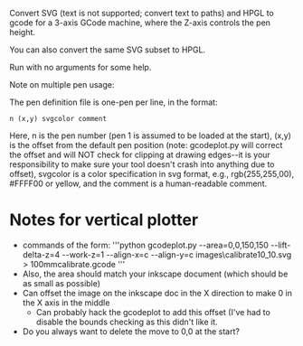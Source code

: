 Convert SVG (text is not supported; convert text to paths) and HPGL to gcode for a 3-axis GCode machine, 
where the Z-axis controls the pen height.

You can also convert the same SVG subset to HPGL.

Run with no arguments for some help.

Note on multiple pen usage:

The pen definition file is one-pen per line, in the format:

    n (x,y) svgcolor comment

Here, n is the pen number (pen 1 is assumed to be loaded at the start), (x,y) is the offset from the 
default pen position (note: gcodeplot.py will correct the offset and will NOT check for clipping at 
drawing edges--it is your responsibility to make sure your tool doesn't crash into anything due to 
offset), svgcolor is a color specification in svg format, e.g., rgb(255,255,00), #FFFF00 or yellow, 
and the comment is a human-readable comment.

# Notes for vertical plotter
* commands of the form: 
'''python gcodeplot.py --area=0,0,150,150 --lift-delta-z=4 --work-z=1 --align-x=c --align-y=c images\calibrate10_10.svg > 100mmcalibrate.gcode '''
* Also, the area should match your inkscape document (which should be as small as possible)
* Can offset the image on the inkscape doc in the X direction to make 0 in the X axis in the middle
    * Can probably hack the gcodeplot to add this offset (I've had to disable the bounds checking as this didn't like it.
* Do you always want to delete the move to 0,0 at the start?
